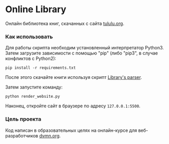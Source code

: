 # Online Library
Онлайн библиотека книг, скачанных с сайта [tululu.org](http://tululu.org/).

### Как использовать
Для работы скрипта необходим установленный интерпретатор Python3. Затем загрузите зависимости с помощью "pip" (либо "pip3", в случае конфликтов с Python2):  

    pip install -r requirements.txt

После этого скачайте книги используя скрипт [Library's parser](https://github.com/Nais-Alkator/Library-s-parser).

Затем запустите команду:

    python render_website.py

Наконец, откройте сайт в браузере по адресу `127.0.0.1:5500`.

### Цель проекта
Код написан в образовательных целях на онлайн-курсе для веб-разработчиков [dvmn.org](https://dvmn.org).

